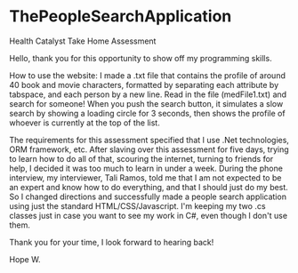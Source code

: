 # ThePeopleSearchApplication
Health Catalyst Take Home Assessment

Hello, thank you for this opportunity to show off my programming skills. 

How to use the website:
I made a .txt file that contains the profile of around 40 book and movie characters, formatted by separating each attribute by tabspace, and each person by a new line.
Read in the file (medFile1.txt) and search for someone! When you push the search button, it simulates a slow search by showing a loading circle for 3 seconds, then shows the profile of whoever is currently at the top of the list.

The requirements for this assessment specified that I use .Net technologies, ORM framework, etc. After slaving over this assessment for five days, trying to learn how to do all of that, scouring the internet, turning to friends for help, I decided it was too much to learn in under a week. During the phone interview, my interviewer, Tali Ramos, told me that I am not expected to be an expert and know how to do everything, and that I should just do my best. So I changed directions and successfully made a people search application using just the standard HTML/CSS/Javascript. I'm keeping my two .cs classes just in case you want to see my work in C#, even though I don't use them.

Thank you for your time, I look forward to hearing back!

Hope W.
